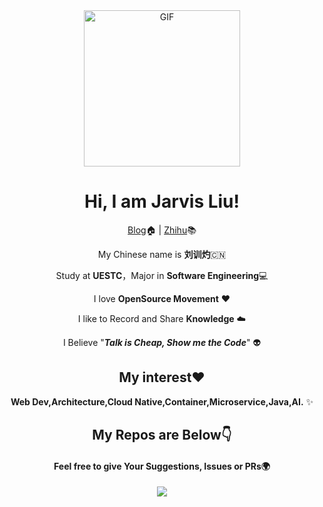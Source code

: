 <div align="center">
<img align="center" alt="GIF" height="250px" src="https://media.giphy.com/media/du3J3cXyzhj75IOgvA/giphy.gif" />

# Hi, I am Jarvis Liu!

[Blog](https://www.liuxunzhuo.com)🏠  | [Zhihu](https://zhihu.com/people/liuxunzhuo)📚

My Chinese name is **刘训灼**🇨🇳

Study at **UESTC**，Major in **Software Engineering**💻

I love **OpenSource Movement** ❤️

I like to Record and Share **Knowledge** ☁️

I Believe "***Talk is Cheap, Show me the Code***" 👽

## My interest❤️ 

**Web Dev,Architecture,Cloud Native,Container,Microservice,Java,AI.** ✨

## My Repos are Below👇 

#### Feel free to give Your Suggestions, Issues or PRs🌍

<img  src="https://github-readme-stats.vercel.app/api?username=Xunzhuo&show_icons=true&theme=tokyonight&icon_color=6392DF&hide=prs">



</div>

